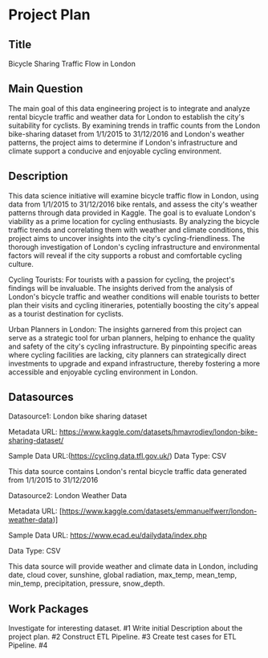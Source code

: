 # Project Plan

## Title
Bicycle Sharing Traffic Flow in London

## Main Question

The main goal of this data engineering project is to integrate and analyze rental bicycle traffic and weather data for London to establish the city's suitability for cyclists. By examining trends in traffic counts from the London bike-sharing dataset from 1/1/2015 to 31/12/2016 and London's weather patterns, the project aims to determine if London's infrastructure and climate support a conducive and enjoyable cycling environment.

## Description

This data science initiative will examine bicycle traffic flow in London, using data from 1/1/2015 to 31/12/2016 bike rentals, and assess the city's weather patterns through data provided in Kaggle. The goal is to evaluate London's viability as a prime location for cycling enthusiasts. By analyzing the bicycle traffic trends and correlating them with weather and climate conditions, this project aims to uncover insights into the city's cycling-friendliness. The thorough investigation of London's cycling infrastructure and environmental factors will reveal if the city supports a robust and comfortable cycling culture.

Cycling Tourists: For tourists with a passion for cycling, the project's findings will be invaluable. The insights derived from the analysis of London's bicycle traffic and weather conditions will enable tourists to better plan their visits and cycling itineraries, potentially boosting the city's appeal as a tourist destination for cyclists.

Urban Planners in London: The insights garnered from this project can serve as a strategic tool for urban planners, helping to enhance the quality and safety of the city's cycling infrastructure. By pinpointing specific areas where cycling facilities are lacking, city planners can strategically direct investments to upgrade and expand infrastructure, thereby fostering a more accessible and enjoyable cycling environment in London.

## Datasources

Datasource1: London bike sharing dataset

Metadata URL: https://www.kaggle.com/datasets/hmavrodiev/london-bike-sharing-dataset/

Sample Data URL:(https://cycling.data.tfl.gov.uk/)
Data Type: CSV

This data source contains London's rental bicycle traffic data generated from 1/1/2015 to 31/12/2016

Datasource2: London Weather Data

Metadata URL: [https://www.kaggle.com/datasets/emmanuelfwerr/london-weather-data)]

Sample Data URL:  https://www.ecad.eu/dailydata/index.php

Data Type: CSV

This data source will provide weather and climate data in London, including date, cloud cover, sunshine, global radiation, max_temp, mean_temp, min_temp, precipitation, pressure, snow_depth.

## Work Packages
Investigate for interesting dataset. #1
Write initial Description about the project plan. #2
Construct ETL Pipeline. #3
Create test cases for ETL Pipeline. #4



[i1]: https://github.com/jvalue/made-template/issues/1